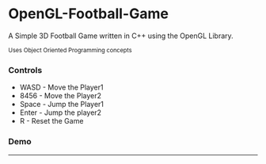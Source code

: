 # OpenGL-Football-Game
A Simple 3D Football Game written in C++ using the OpenGL Library.
<p>
</p>

<small>Uses Object Oriented Programming concepts</small>

<h3>Controls</h3>
<ul>
    <li>WASD - Move the Player1</li>
    <li>8456 - Move the Player2</li>
    <li>Space - Jump the Player1</li>
    <li>Enter - Jump the player2</li>
    <li>R - Reset the Game</li>
</ul>

<h3>Demo</h3>
<hr>
<img src='' alt=''>
